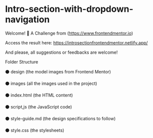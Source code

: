 # Intro-section-with-dropdown-navigation

Welcome! 🙋
A Challenge from (https://www.frontendmentor.io)

Access the result here: https://introsectionfrontendmentor.netlify.app/

And please, all suggestions or feedbacks are welcome!


Folder Structure

⚫ design (the model images from Frontend Mentor)

⚫ images (all the images used in the project)

⚫ index.html (the HTML content)

⚫ script,js (the JavaScript code)

⚫ style-guide.md (the design specifications to follow)

⚫ style.css (the stylesheets)
